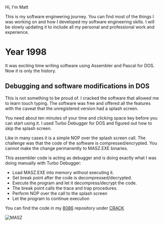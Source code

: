 Hi, I'm Matt

This is my software engineering journey. You can find most of the things I was working on and how I developed my software engineering skills.
I will be slowly updating it to include all my personal and professional work and experience. 


# Year 1998

It was exciting time writing software using Assembler and Pascal for DOS. Now it is only the history.

## Debugging and software modifications in DOS

This is not something to be proud of. I cracked the software that allowed me to learn touch typing. 
The software was free and offered all the features with the caveat that the unregistered version had a splash screen. 

You need about ten minutes of your time and clicking space key before you can start using it. 
I used Turbo Debugger for DOS and figured out how to skip the splash screen. 

Like in many cases it is a simple NOP over the splash screen call.
The challenge was that the code of the software is compressed/encrypted. 
You cannot make the change permanently to MASZ.EXE binaries.

This assembler code is acting as debugger and is doing exactly what I was doing manually with Turbo Debugger:
- Load MASZ.EXE into memory without executing it.
- Set break point after the code is decompressed/decrypted.
- Execute the program and let it decompress/decrypt the code.
- The break point calls the trace and trap procedures.
- Perform NOP over the call to the splash screen
- Let the program to continue execution

You can find the code in my [8086](https://github.com/Jandini/8086) repository under [CRACK](https://github.com/Jandini/8086/tree/main/CRACK)


![MASZ](https://user-images.githubusercontent.com/19593367/202276369-7642d19b-1663-432b-8ef2-73924bd25893.gif)


